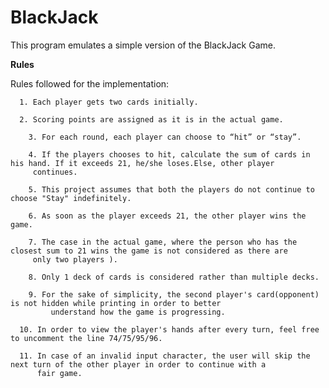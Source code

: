 # BlackJack

This program emulates a simple version of the BlackJack Game.

**Rules**

Rules followed for the implementation:

      1. Each player gets two cards initially. 
      
      2. Scoring points are assigned as it is in the actual game.
      
  		3. For each round, each player can choose to “hit” or “stay”.
      
  		4. If the players chooses to hit, calculate the sum of cards in his hand. If it exceeds 21, he/she loses.Else, other player 
         continues.
      
  		5. This project assumes that both the players do not continue to choose "Stay" indefinitely.
      
  		6. As soon as the player exceeds 21, the other player wins the game.
      
  		7. The case in the actual game, where the person who has the closest sum to 21 wins the game is not considered as there are 
         only two players ).
      
  		8. Only 1 deck of cards is considered rather than multiple decks.
      
  		9. For the sake of simplicity, the second player's card(opponent) is not hidden while printing in order to better 
 		     understand how the game is progressing. 
       
      10. In order to view the player's hands after every turn, feel free to uncomment the line 74/75/95/96.
      
      11. In case of an invalid input character, the user will skip the next turn of the other player in order to continue with a 
          fair game. 
